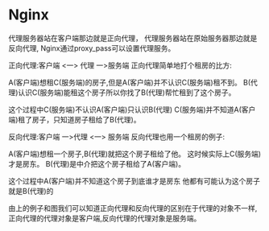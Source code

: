 # Nginx

代理服务器站在客户端那边就是正向代理，
代理服务器站在原始服务器那边就是反向代理,
Nginx通过proxy_pass可以设置代理服务。

正向代理:客户端 <一> 代理 一>服务端
正向代理简单地打个租房的比方:

A(客户端)想租C(服务端)的房子,但是A(客户端)并不认识C(服务端)租不到。
B(代理)认识C(服务端)能租这个房子所以你找了B(代理)帮忙租到了这个房子。

这个过程中C(服务端)不认识A(客户端)只认识B(代理)
C(服务端)并不知道A(客户端)租了房子，只知道房子租给了B(代理)。

反向代理:客户端 一>代理 <一> 服务端
反向代理也用一个租房的例子:

A(客户端)想租一个房子,B(代理)就把这个房子租给了他。
这时候实际上C(服务端)才是房东。
B(代理)是中介把这个房子租给了A(客户端)。

这个过程中A(客户端)并不知道这个房子到底谁才是房东
他都有可能认为这个房子就是B(代理)的

由上的例子和图我们可以知道正向代理和反向代理的区别在于代理的对象不一样,正向代理的代理对象是客户端,反向代理的代理对象是服务端。

